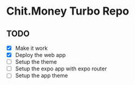 # Chit.Money Turbo Repo

## TODO

- [x] Make it work
- [x] Deploy the web app
- [ ] Setup the theme
- [ ] Setup the expo app with expo router
- [ ] Setup the app theme
